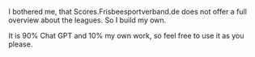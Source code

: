 I bothered me, that Scores.Frisbeesportverband.de does not offer a full overview about the leagues. 
So I build my own.

It is 90% Chat GPT and 10% my own work, so feel free to use it as you please. 
